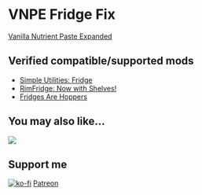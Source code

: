 # VNPE Fridge Fix

[Vanilla Nutrient Paste Expanded](https://steamcommunity.com/sharedfiles/filedetails/?id=2920385763)

## Verified compatible/supported mods

- [Simple Utilities: Fridge](https://steamcommunity.com/sharedfiles/filedetails/?id=2645100914)
- [RimFridge: Now with Shelves!](https://steamcommunity.com/sharedfiles/filedetails/?id=2898411376)
- [Fridges Are Hoppers](https://steamcommunity.com/sharedfiles/filedetails/?id=2894860548)

## You may also like...

[![](https://steamuserimages-a.akamaihd.net/ugc/2031730758739600069/9E719DE99C619EA2C369BD9C8CCF76A0D159889B/?imw=268&imh=151&ima=fit&impolicy=Letterbox&imcolor=%23000000&letterbox=true)](https://steamcommunity.com/sharedfiles/filedetails/?id=2957616010)

## Support me

[![ko-fi](https://i.imgur.com/Utx6OIH.png)](https://ko-fi.com/K3K81Z3W5)
[Patreon](https://www.patreon.com/zed_0xff)
